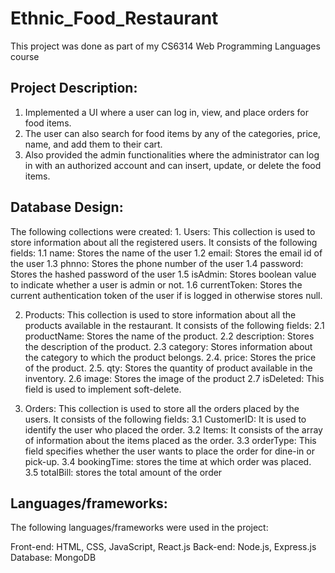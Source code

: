 # Ethnic_Food_Restaurant
This project was done as part of my CS6314 Web Programming Languages course

## Project Description:
1. Implemented a UI where a user can log in, view, and place orders for food items.
2. The user can also search for food items by any of the categories, price, name, and add them to their cart.
3. Also provided the admin functionalities where the administrator can log in with an authorized account and can insert, update, or delete the food items.

## Database Design:
The following collections were created:                                                                                       1. Users: This collection is used to store information about all the registered users. It consists of the following fields:
  1.1 name: Stores the name of the user
  1.2 email: Stores the email id of the user
  1.3 phnno: Stores the phone number of the user
  1.4 password: Stores the hashed password of the user
  1.5 isAdmin: Stores boolean value to indicate whether a user is admin or not.
  1.6 currentToken: Stores the current authentication token of the user if is logged in otherwise stores null.
  
2. Products: This collection is used to store information about all the products available in the restaurant. It consists of the following fields:
  2.1 productName: Stores the name of the product.
  2.2 description: Stores the description of the product.
  2.3 category: Stores information about the category to which the product belongs. 
  2.4. price: Stores the price of the product.
  2.5. qty: Stores the quantity of product available in the inventory.
  2.6 image: Stores the image of the product
  2.7 isDeleted: This field is used to implement soft-delete.
  
3. Orders: This collection is used to store all the orders placed by the users. It consists of the following fields:
  3.1 CustomerID: It is used to identify the user who placed the order.
  3.2 Items: It consists of the array of information about the items placed as the order.
  3.3 orderType: This field specifies whether the user wants to place the order for dine-in or
  pick-up.
  3.4 bookingTime: stores the time at which order was placed.
  3.5 totalBill: stores the total amount of the order
  
## Languages/frameworks:
The following languages/frameworks were used in the project:

Front-end: HTML, CSS, JavaScript, React.js 
Back-end: Node.js, Express.js
Database: MongoDB

